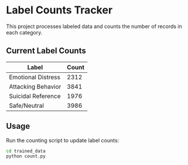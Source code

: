 # Label Counts Tracker

This project processes labeled data and counts the number of records in each category.

## Current Label Counts

| Label              | Count |
| ------------------ | ----- |
| Emotional Distress | 2312  |
| Attacking Behavior | 3841  |
| Suicidal Reference | 1976  |
| Safe/Neutral       | 3986  |

## Usage

Run the counting script to update label counts:

```bash
cd trained_data
python count.py
```
